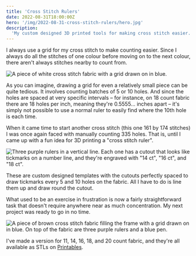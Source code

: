 ```yaml
---
title: 'Cross Stitch Rulers'
date: 2022-08-31T18:00:00Z
hero: '/img/2022-08-31-cross-stitch-rulers/hero.jpg'
description:
  'My custom designed 3D printed tools for making cross stitch easier.'
---
```


I always use a grid for my cross stitch to make counting easier. Since I always
do all the stitches of one colour before moving on to the next colour, there
aren't always stitches nearby to count from.

![A piece of white cross stitch fabric with a grid drawn on in blue.](/img/2022-08-31-cross-stitch-rulers/grid.jpg)

As you can imagine, drawing a grid for even a relatively small piece can be
quite tedious. It involves counting batches of 5 or 10 holes. And since the
holes are spaced at very specific intervals – for instance, on 18 count fabric
there are 18 holes per inch, meaning they're 0.5555... inches apart – it's
simply not possible to use a normal ruler to easily find where the 10th hole is
each time.

When it came time to start another cross stitch (this one 161 by 174 stitches) I
was once again faced with manually counting 335 holes. That is, until I came up
with a fun idea for 3D printing a "cross stitch ruler".

![Three purple rulers in a vertical line. Each one has a cutout that looks like tickmarks on a number line, and they're engraved with "14 ct", "16 ct", and "18 ct".](/img/2022-08-31-cross-stitch-rulers/rulers.jpg)

These are custom designed templates with the cutouts perfectly spaced to draw
tickmarks every 5 and 10 holes on the fabric. All I have to do is line them up
and draw round the cutout.

What used to be an exercise in frustration is now a fairly straightforward task
that doesn't require anywhere near as much concentration. My next project was
ready to go in no time.

![A piece of brown cross stitch fabric filling the frame with a grid drawn on in blue. On top of the fabric are three purple rulers and a blue pen.](/img/2022-08-31-cross-stitch-rulers/rulers-on-fabric.jpg)

I've made a version for 11, 14, 16, 18, and 20 count fabric, and they're all
available as STLs on
[Printables](https://www.printables.com/model/268767-cross-stitch-grid-rulers).

